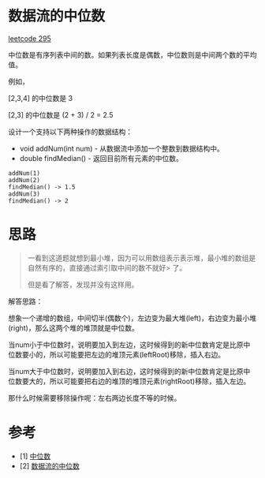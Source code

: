 # 数据流的中位数
[leetcode 295](https://leetcode-cn.com/problems/find-median-from-data-stream/)

中位数是有序列表中间的数。如果列表长度是偶数，中位数则是中间两个数的平均值。

例如，

[2,3,4] 的中位数是 3

[2,3] 的中位数是 (2 + 3) / 2 = 2.5

设计一个支持以下两种操作的数据结构：
* void addNum(int num) - 从数据流中添加一个整数到数据结构中。
* double findMedian() - 返回目前所有元素的中位数。

```
addNum(1)
addNum(2)
findMedian() -> 1.5
addNum(3) 
findMedian() -> 2
```

# 思路
> 一看到这道题就想到最小堆，因为可以用数组表示表示堆，最小堆的数组是自然有序的，直接通过索引取中间的数不就好> 了。
> 
> 但是看了解答，发现并没有这样用。

解答思路：

想象一个递增的数组，中间切半(偶数个)，左边变为最大堆(left)，右边变为最小堆(right)，那么这两个堆的堆顶就是中位数。

当num小于中位数时，说明要加入到左边，这时候得到的新中位数肯定是比原中位数要小的，所以可能要把左边的堆顶元素(leftRoot)移除，插入右边。

当num大于中位数时，说明要加入到右边，这时候得到的新中位数肯定是比原中位数要大的，所以可能要把右边的堆顶的堆顶元素(rightRoot)移除，插入左边。

那什么时候需要移除操作呢：左右两边长度不等的时候。

# 参考
- [1] [中位数](https://mp.weixin.qq.com/s/oklQN_xjYy--_fbFkd9wMg)
- [2] [数据流的中位数](https://leetcode-cn.com/problems/find-median-from-data-stream/solution/shu-ju-liu-de-zhong-wei-shu-by-leetcode-ktkst/)